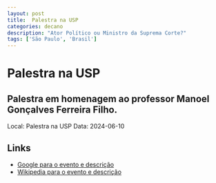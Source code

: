 ```yaml
---
layout: post
title:  Palestra na USP
categories: decano
description: "Ator Político ou Ministro da Suprema Corte?"
tags: ['São Paulo', 'Brasil']
---
```


# Palestra na USP
## Palestra em homenagem ao professor Manoel Gonçalves Ferreira Filho.
Local: Palestra na USP
Data: 2024-06-10

## Links 
- [Google para o evento e descrição](https://www.google.com/search?q=Gilmar%20Mendes%20%2B%20Palestra%20na%20USP%20Palestra%20em%20homenagem%20ao%20professor%20Manoel%20Gon%C3%A7alves%20Ferreira%20Filho.%20S%C3%A3o%20Paulo%2C%20Brasil)
- [Wikipedia para o evento e descrição](https://en.wikipedia.org/w/index.php?search=Gilmar%20Mendes%20%2B%20Palestra%20na%20USP%20Palestra%20em%20homenagem%20ao%20professor%20Manoel%20Gon%C3%A7alves%20Ferreira%20Filho.%20S%C3%A3o%20Paulo%2C%20Brasil)
